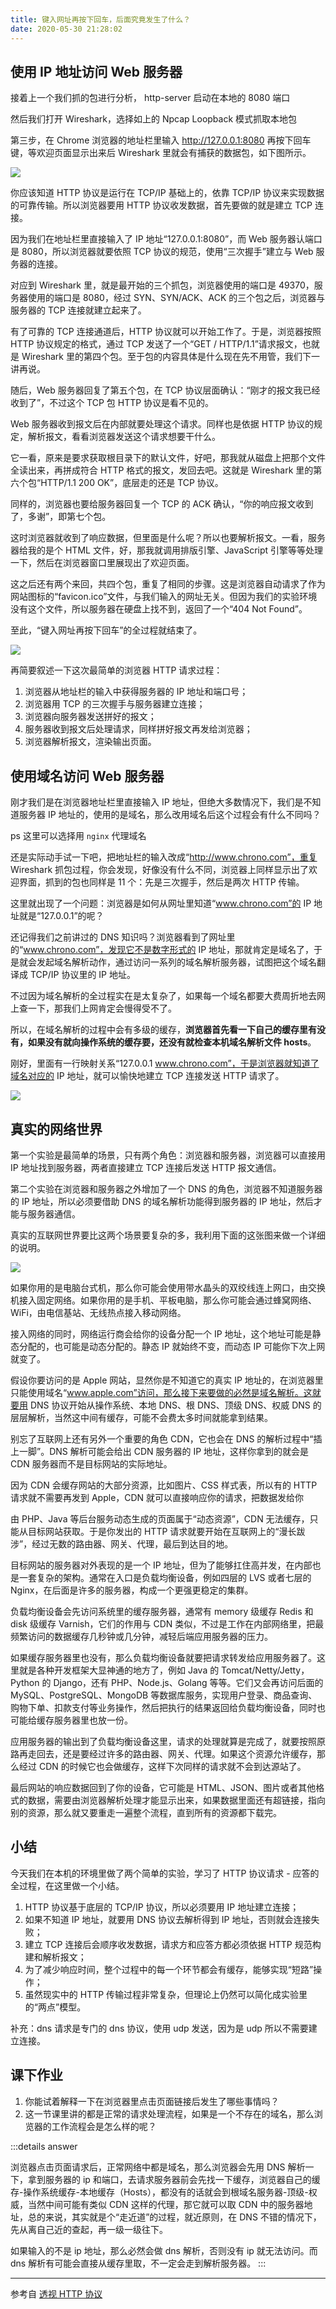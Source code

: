 ```yaml
---
title: 键入网址再按下回车，后面究竟发生了什么？
date: 2020-05-30 21:28:02
---
```


## 使用 IP 地址访问 Web 服务器

接着上一个我们抓的包进行分析， http-server 启动在本地的 8080 端口

然后我们打开 Wireshark，选择如上的 Npcap Loopback 模式抓取本地包

第三步，在 Chrome 浏览器的地址栏里输入 http://127.0.0.1:8080 再按下回车键，等欢迎页面显示出来后 Wireshark 里就会有捕获的数据包，如下图所示。

![](../../../assets/http/series/wireshark2.png)

你应该知道 HTTP 协议是运行在 TCP/IP 基础上的，依靠 TCP/IP 协议来实现数据的可靠传输。所以浏览器要用 HTTP 协议收发数据，<span class='orange'>首先要做的就是建立 TCP 连接</span>。

因为我们在地址栏里直接输入了 IP 地址“127.0.0.1:8080”，而 Web 服务器认端口是 8080，所以浏览器就要依照 TCP 协议的规范，使用“三次握手”建立与 Web 服务器的连接。

对应到 Wireshark 里，就是最开始的三个抓包，浏览器使用的端口是 49370，服务器使用的端口是 8080，经过 <span class='orange'>SYN</span>、<span class='orange'>SYN/ACK</span>、<span class='orange'>ACK</span> 的三个包之后，浏览器与服务器的 TCP 连接就建立起来了。

有了可靠的 TCP 连接通道后，HTTP 协议就可以开始工作了。于是，浏览器按照 HTTP 协议规定的格式，通过 TCP 发送了一个“GET / HTTP/1.1”请求报文，也就是 Wireshark 里的第四个包。至于包的内容具体是什么现在先不用管，我们下一讲再说。

随后，Web 服务器回复了第五个包，在 TCP 协议层面确认：“刚才的报文我已经收到了”，不过这个 TCP 包 HTTP 协议是看不见的。

Web 服务器收到报文后在内部就要处理这个请求。同样也是依据 HTTP 协议的规定，解析报文，看看浏览器发送这个请求想要干什么。

它一看，原来是要求获取根目录下的默认文件，好吧，那我就从磁盘上把那个文件全读出来，再拼成符合 HTTP 格式的报文，发回去吧。这就是 Wireshark 里的第六个包“HTTP/1.1 200 OK”，底层走的还是 TCP 协议。

同样的，浏览器也要给服务器回复一个 TCP 的 ACK 确认，“你的响应报文收到了，多谢”，即第七个包。

这时浏览器就收到了响应数据，但里面是什么呢？所以也要解析报文。一看，服务器给我的是个 HTML 文件，好，那我就调用排版引擎、JavaScript 引擎等等处理一下，然后在浏览器窗口里展现出了欢迎页面。

这之后还有两个来回，共四个包，重复了相同的步骤。这是浏览器自动请求了作为网站图标的“favicon.ico”文件，与我们输入的网址无关。但因为我们的实验环境没有这个文件，所以服务器在硬盘上找不到，返回了一个“404 Not Found”。

至此，“键入网址再按下回车”的全过程就结束了。

![](../../../assets/http/series/tcp.png)

再简要叙述一下这次最简单的浏览器 HTTP 请求过程：

1. 浏览器从地址栏的输入中获得服务器的 IP 地址和端口号；
2. 浏览器用 TCP 的三次握手与服务器建立连接；
3. 浏览器向服务器发送拼好的报文；
4. 服务器收到报文后处理请求，同样拼好报文再发给浏览器；
5. 浏览器解析报文，渲染输出页面。

## 使用域名访问 Web 服务器

刚才我们是在浏览器地址栏里直接输入 IP 地址，但绝大多数情况下，我们是不知道服务器 IP 地址的，使用的是域名，那么改用域名后这个过程会有什么不同吗？

ps 这里可以选择用 `nginx` 代理域名

还是实际动手试一下吧，把地址栏的输入改成“http://www.chrono.com”，重复 Wireshark 抓包过程，你会发现，好像没有什么不同，浏览器上同样显示出了欢迎界面，抓到的包也同样是 11 个：先是三次握手，然后是两次 HTTP 传输。

这里就出现了一个问题：浏览器是如何从网址里知道“www.chrono.com”的 IP 地址就是“127.0.0.1”的呢？

还记得我们之前讲过的 DNS 知识吗？浏览器看到了网址里的“www.chrono.com”，发现它不是数字形式的 IP 地址，那就肯定是域名了，于是就会发起域名解析动作，通过访问一系列的域名解析服务器，试图把这个域名翻译成 TCP/IP 协议里的 IP 地址。

不过因为域名解析的全过程实在是太复杂了，如果每一个域名都要大费周折地去网上查一下，那我们上网肯定会慢得受不了。

所以，在域名解析的过程中会有多级的缓存，**浏览器首先看一下自己的缓存里有没有，如果没有就向操作系统的缓存要，还没有就检查本机域名解析文件 hosts**。

刚好，里面有一行映射关系“127.0.0.1 www.chrono.com”，于是浏览器就知道了域名对应的 IP 地址，就可以愉快地建立 TCP 连接发送 HTTP 请求了。

![](../../../assets/http/series/dns3.png)

## 真实的网络世界

第一个实验是最简单的场景，只有两个角色：浏览器和服务器，浏览器可以直接用 IP 地址找到服务器，两者直接建立 TCP 连接后发送 HTTP 报文通信。

第二个实验在浏览器和服务器之外增加了一个 DNS 的角色，浏览器不知道服务器的 IP 地址，所以必须要借助 DNS 的域名解析功能得到服务器的 IP 地址，然后才能与服务器通信。

真实的互联网世界要比这两个场景要复杂的多，我利用下面的这张图来做一个详细的说明。

![](../../../assets/http/series/network.png)

如果你用的是电脑台式机，那么你可能会使用带水晶头的双绞线连上网口，由交换机接入固定网络。如果你用的是手机、平板电脑，那么你可能会通过蜂窝网络、WiFi，由电信基站、无线热点接入移动网络。

接入网络的同时，网络运行商会给你的设备分配一个 IP 地址，这个地址可能是静态分配的，也可能是动态分配的。静态 IP 就始终不变，而动态 IP 可能你下次上网就变了。

假设你要访问的是 Apple 网站，显然你是不知道它的真实 IP 地址的，在浏览器里只能使用域名“www.apple.com”访问，那么接下来要做的必然是域名解析。这就要用 DNS 协议开始从操作系统、本地 DNS、根 DNS、顶级 DNS、权威 DNS 的层层解析，当然这中间有缓存，可能不会费太多时间就能拿到结果。

别忘了互联网上还有另外一个重要的角色 <span class='orange'>CDN</span>，它也会在 DNS 的解析过程中“插上一脚”。DNS 解析可能会给出 CDN 服务器的 IP 地址，这样你拿到的就会是 CDN 服务器而不是目标网站的实际地址。

因为 CDN 会缓存网站的大部分资源，比如图片、CSS 样式表，所以有的 HTTP 请求就不需要再发到 Apple，CDN 就可以直接响应你的请求，把数据发给你

由 PHP、Java 等后台服务动态生成的页面属于“动态资源”，CDN 无法缓存，只能从目标网站获取。于是你发出的 HTTP 请求就要开始在互联网上的“漫长跋涉”，经过无数的路由器、网关、代理，最后到达目的地。

目标网站的服务器对外表现的是一个 IP 地址，但为了能够扛住高并发，在内部也是一套复杂的架构。通常在入口是负载均衡设备，例如四层的 LVS 或者七层的 Nginx，在后面是许多的服务器，构成一个更强更稳定的集群。

负载均衡设备会先访问系统里的缓存服务器，通常有 memory 级缓存 Redis 和 disk 级缓存 Varnish，它们的作用与 CDN 类似，不过是工作在内部网络里，把最频繁访问的数据缓存几秒钟或几分钟，减轻后端应用服务器的压力。

如果缓存服务器里也没有，那么负载均衡设备就要把请求转发给应用服务器了。这里就是各种开发框架大显神通的地方了，例如 Java 的 Tomcat/Netty/Jetty，Python 的 Django，还有 PHP、Node.js、Golang 等等。它们又会再访问后面的 MySQL、PostgreSQL、MongoDB 等数据库服务，实现用户登录、商品查询、购物下单、扣款支付等业务操作，然后把执行的结果返回给负载均衡设备，同时也可能给缓存服务器里也放一份。

应用服务器的输出到了负载均衡设备这里，请求的处理就算是完成了，就要按照原路再走回去，还是要经过许多的路由器、网关、代理。如果这个资源允许缓存，那么经过 CDN 的时候它也会做缓存，这样下次同样的请求就不会到达源站了。

最后网站的响应数据回到了你的设备，它可能是 HTML、JSON、图片或者其他格式的数据，需要由浏览器解析处理才能显示出来，如果数据里面还有超链接，指向别的资源，那么就又要重走一遍整个流程，直到所有的资源都下载完。

## 小结

今天我们在本机的环境里做了两个简单的实验，学习了 HTTP 协议请求 - 应答的全过程，在这里做一个小结。

1. HTTP 协议基于底层的 TCP/IP 协议，所以必须要用 IP 地址建立连接；
2. 如果不知道 IP 地址，就要用 DNS 协议去解析得到 IP 地址，否则就会连接失败；
3. 建立 TCP 连接后会顺序收发数据，请求方和应答方都必须依据 HTTP 规范构建和解析报文；
4. 为了减少响应时间，整个过程中的每一个环节都会有缓存，能够实现“短路”操作；
5. 虽然现实中的 HTTP 传输过程非常复杂，但理论上仍然可以简化成实验里的“两点”模型。

补充：dns 请求是专门的 dns 协议，使用 udp 发送，因为是 udp 所以不需要建立连接。

## 课下作业

1. 你能试着解释一下在浏览器里点击页面链接后发生了哪些事情吗？
2. 这一节课里讲的都是正常的请求处理流程，如果是一个不存在的域名，那么浏览器的工作流程会是怎么样的呢？

:::details answer

浏览器点击页面请求后，正常网络中都是域名，那么浏览器会先用 DNS 解析一下，拿到服务器的 ip 和端口，去请求服务器前会先找一下缓存，浏览器自己的缓存-操作系统缓存-本地缓存（Hosts），都没有的话就会到根域名服务器-顶级-权威，当然中间可能有类似 CDN 这样的代理，那它就可以取 CDN 中的服务器地址，总的来说，其实就是个“走近道”的过程，就近原则，在 DNS 不错的情况下，先从离自己近的查起，再一级一级往下。

如果输入的不是 ip 地址，那么必然会做 dns 解析，否则没有 ip 就无法访问。而 dns 解析有可能会直接从缓存里取，不一定会走到解析服务器。
:::

---

参考自 [透视 HTTP 协议](https://time.geekbang.org/column/intro/189?utm_source=pinpaizhuanqu&utm_medium=geektime&utm_campaign=guanwang&utm_term=guanwang&utm_content=0511)
